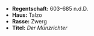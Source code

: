 - **Regentschaft:** 603–685 n.d.D.
- **Haus:** Talzo
- **Rasse:** Zwerg
- **Titel:** _Der Münzrichter_
